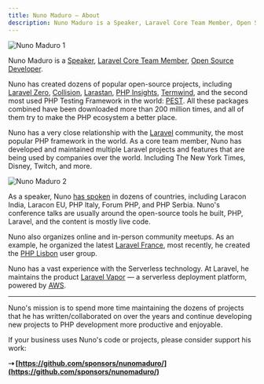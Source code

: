 ```yaml
---
title: Nuno Maduro — About
description: Nuno Maduro is a Speaker, Laravel Core Team Member, Open Source Developer.
---
```


![Nuno Maduro 1](https://nunomaduro.com/about.1.jpg)

Nuno Maduro is a [Speaker](/talks), [Laravel Core Team Member](https://laravel.com/team), [Open Source Developer](https://github.com/nunomaduro/).

Nuno has created dozens of popular open-source projects, including [Laravel Zero](https://laravel-zero.com/), [Collision](https://github.com/nunomaduro/collision), [Larastan](https://github.com/nunomaduro/Larastan), [PHP Insights](https://phpinsights.com/), [Termwind](https://github.com/nunomaduro/termwind), and the second most used PHP Testing Framework in the world: [PEST](https://pestphp.com/). All these packages combined have been downloaded more than 200 million times, and all of them try to make the PHP ecosystem a better place.

Nuno has a very close relationship with the [Laravel](https://laravel.com/) community, the most popular PHP framework in the world. As a core team member, Nuno has developed and maintained multiple Laravel projects and features that are being used by companies over the world. Including The New York Times, Disney, Twitch, and more.

![Nuno Maduro 2](https://nunomaduro.com/about.1.jpg)

As a speaker, Nuno [has spoken](/talks) in dozens of countries, including Laracon India, Laracon EU, PHP Italy, Forum PHP, and PHP Serbia. Nuno's conference talks are usually around the open-source tools he built, PHP, Laravel, and the content is mostly live code.

Nuno also organizes online and in-person community meetups. As an example, he organized the latest [Laravel France](https://www.youtube.com/watch?v=zMYhsfR1kNI), most recently, he created the [PHP Lisbon](https://www.eventbrite.pt/e/bilhetes-php-lisbon-1-at-mollie-310136726297) user group.

Nuno has a vast experience with the Serverless technology. At Laravel, he maintains the product [Laravel Vapor](https://vapor.laravel.com/) — a serverless deployment platform, powered by [AWS](https://aws.amazon.com/).

---

Nuno's mission is to spend more time maintaining the dozens of projects that he has written/collaborated on over the years and continue developing new projects to PHP development more productive and enjoyable.

If your business uses Nuno's code or projects, please consider support his work:

**⇢ [https://github.com/sponsors/nunomaduro/](https://github.com/sponsors/nunomaduro/)**
